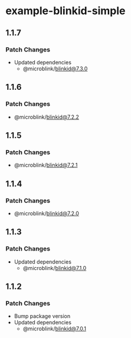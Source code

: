 # example-blinkid-simple

## 1.1.7

### Patch Changes

- Updated dependencies
  - @microblink/blinkid@7.3.0

## 1.1.6

### Patch Changes

- @microblink/blinkid@7.2.2

## 1.1.5

### Patch Changes

- @microblink/blinkid@7.2.1

## 1.1.4

### Patch Changes

- @microblink/blinkid@7.2.0

## 1.1.3

### Patch Changes

- Updated dependencies
  - @microblink/blinkid@7.1.0

## 1.1.2

### Patch Changes

- Bump package version
- Updated dependencies
  - @microblink/blinkid@7.0.1

